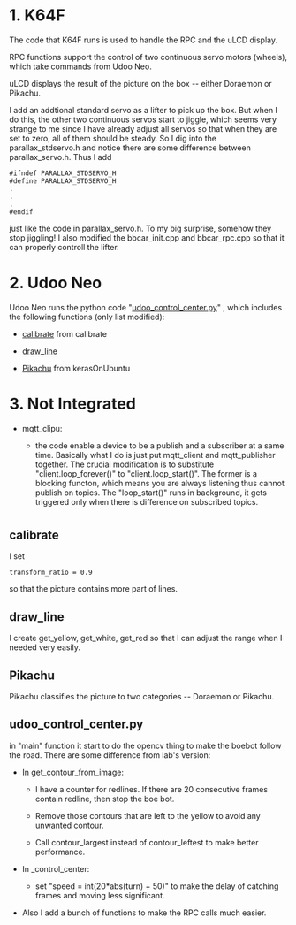 

# 1. K64F

The code that K64F runs is used to handle the RPC and the uLCD display.

RPC functions support the control of two continuous servo motors (wheels), which take commands from Udoo Neo.

uLCD displays the result of the picture on the box -- either Doraemon or Pikachu.

I add an addtional standard servo as a lifter to pick up the box. But when I do this, the other two continuous servos start to jiggle, which seems very 
strange to me since I have already adjust all servos so that when they are set to zero, all of them should be steady. So I dig into the 
parallax_stdservo.h and notice there are some difference between parallax_servo.h. Thus I add

```
#ifndef PARALLAX_STDSERVO_H
#define PARALLAX_STDSERVO_H
.
.
.
#endif
```
just like the code in parallax_servo.h. To my big surprise, somehow they stop jiggling! I also modified the bbcar_init.cpp and bbcar_rpc.cpp so that it can properly controll the lifter.

# 2. Udoo Neo

Udoo Neo runs the python code "[udoo_control_center.py](#udoo)"
, which includes the following functions (only list modified):

- [calibrate](#calibrate) from calibrate

- [draw_line](#draw_line)

- [Pikachu](#Pikachu) from kerasOnUbuntu

# 3. Not Integrated

- mqtt_clipu:

    - the code enable a device to be a publish and a subscriber at a same time. Basically what I do is just put mqtt_client and mqtt_publisher together. The crucial modification is to substitute "client.loop_forever()" to "client.loop_start()". The former is a blocking functon, which means you are always listening thus cannot publish on topics. The "loop_start()" runs in background, it gets triggered only when there is difference on subscribed topics.
#

## <a name="calibrate"></a> calibrate

I set

```
transform_ratio = 0.9
```

so that the picture contains more part of lines.

## <a name="draw_line"></a> draw_line

I create get_yellow, get_white, get_red so that I can adjust the range when I needed very easily.

## <a name="Pikachu"></a> Pikachu

Pikachu classifies the picture to two categories -- Doraemon or Pikachu.

## <a name="udoo"></a> udoo_control_center.py

in "main" function it start to do the opencv thing to make the boebot follow the road. There are some difference from lab's version:

- In get_contour_from_image:

    - I have a counter for redlines. If there are 20 consecutive frames contain redline, then stop the boe bot.

    - Remove those contours that are left to the yellow to avoid any unwanted contour.

    - Call contour_largest instead of contour_leftest to make better performance.

- In _control_center:

    - set "speed = int(20*abs(turn) + 50)" to make the delay of catching frames and moving less significant.

- Also I add a bunch of functions to make the RPC calls much easier.